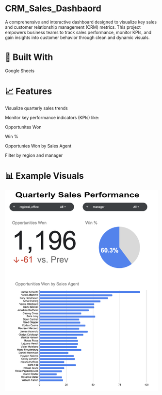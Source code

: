 # CRM_Sales_Dashbaord

A comprehensive and interactive dashboard designed to visualize key sales and customer relationship management (CRM) metrics. This project empowers business teams to track sales performance, monitor KPIs, and gain insights into customer behavior through clean and dynamic visuals.

# 🧰 Built With

Google Sheets

# 📈 Features
Visualize quarterly sales trends

Monitor key performance indicators (KPIs) like:

Opportunites Won

Win %

Opportunies Won by Sales Agent

Filter by region and manager

# 📊 Example Visuals

![Dashboard Screenshot](visuals/CRM_Dashboard.png)
